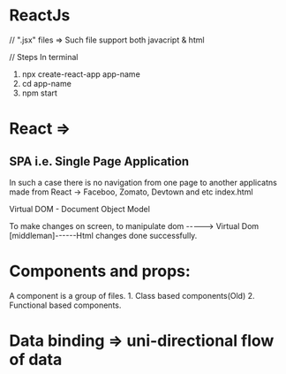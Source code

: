 # ReactJs
// ".jsx" files => Such file support both javacript & html

// Steps
In terminal
1. npx create-react-app app-name
2. cd app-name
3. npm start

# React => 
## SPA i.e. Single Page Application
In such a case there is no navigation from one page to another 
applicatns made from React -> Faceboo, Zomato, Devtown and etc
index.html
<body>
 <div id="root>
 </div>
</body>


## Virtual DOM - Document Object Model
To make changes on screen, to manipulate dom -----> Virtual Dom [middleman]------Html changes done successfully.

# Components and props:
A component is a group of files.
    1. Class based components(Old)
    2. Functional based components.
# Data binding => uni-directional flow of data
